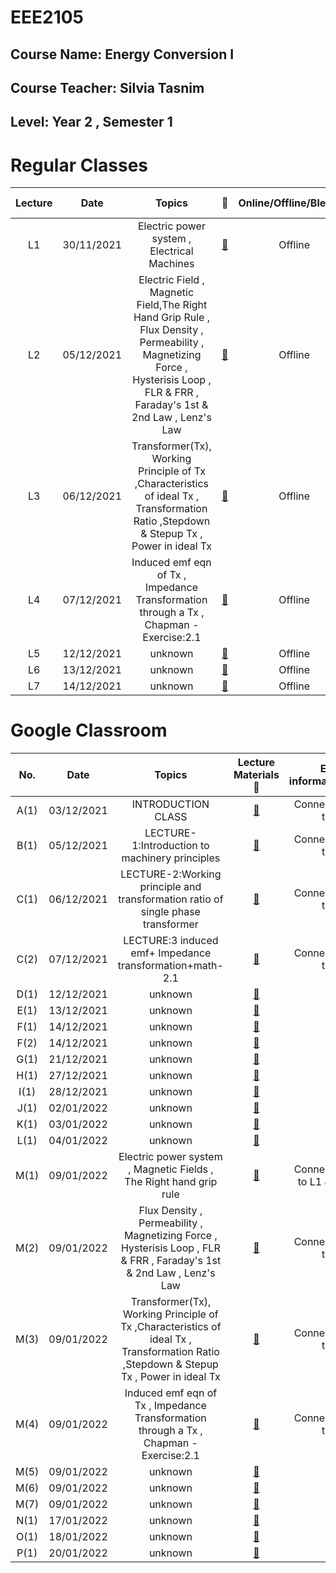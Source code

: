 # **EEE2105** 
## Course Name: Energy Conversion I
## Course Teacher: **Silvia Tasnim**
## Level: Year 2 , Semester 1


# **Regular Classes** 
|Lecture|Date|Topics|:link:|Online/Offline/Blended|Extra information|
|:-----:|:------:|:-----:|:-----:|:-----:|-----:|
|L1|30/11/2021|Electric power system , Electrical Machines |[:notebook_with_decorative_cover:](https://www.protectedtext.com/eee2105)|Offline|Connected to A1 & M1|
|L2|05/12/2021|Electric Field , Magnetic Field,The Right Hand Grip Rule ,  Flux Density , Permeability , Magnetizing Force , Hysterisis Loop , FLR & FRR , Faraday's 1st & 2nd Law , Lenz's Law |[:notebook_with_decorative_cover:](https://www.protectedtext.com/eee2105)|Offline|Connected to B1 & M2|
|L3|06/12/2021|Transformer(Tx), Working Principle of Tx ,Characteristics of ideal Tx , Transformation Ratio ,Stepdown & Stepup Tx ,  Power in ideal Tx |[:notebook_with_decorative_cover:](https://www.protectedtext.com/eee2105)|Offline|Connected to C1 & M3|
|L4|07/12/2021|Induced emf eqn of Tx , Impedance Transformation through a Tx , Chapman - Exercise:2.1|[:notebook_with_decorative_cover:](https://www.protectedtext.com/eee2105)|Offline|Connected to C2 & M4|
|L5|12/12/2021|unknown|[:notebook_with_decorative_cover:](https://www.protectedtext.com/eee2105)|Offline||
|L6|13/12/2021|unknown|[:notebook_with_decorative_cover:](https://www.protectedtext.com/eee2105)|Offline||
|L7|14/12/2021|unknown|[:notebook_with_decorative_cover:](https://www.protectedtext.com/eee2105)|Offline||






# **Google Classroom** 
|No.|Date|Topics|Lecture Materials :link:|Extra information|
|:-----:|:------:|:-----:|:-----:|-----:|
|A(1)|03/12/2021|INTRODUCTION CLASS|[:blue_book:](https://www.protectedtext.com/eee2105)|Connected to L1|
|B(1)|05/12/2021|LECTURE-1:Introduction to machinery principles |[:closed_book:](https://www.protectedtext.com/eee2105)|Connected to L2|
|C(1)|06/12/2021|LECTURE-2:Working principle and transformation ratio of single phase transformer|[:orange_book:](https://www.protectedtext.com/eee2105)|Connected to L3|
|C(2)|07/12/2021|LECTURE:3 induced emf+ Impedance transformation+math-2.1|[:orange_book:](https://www.protectedtext.com/eee2105)|Connected to L4|
|D(1)|12/12/2021|unknown|[:green_book:](https://www.protectedtext.com/eee2105)||
|E(1)|13/12/2021|unknown|[:notebook:](https://www.protectedtext.com/eee2105)||
|F(1)|14/12/2021|unknown|[:ledger:](https://www.protectedtext.com/eee2105)||
|F(2)|14/12/2021|unknown|[:ledger:](https://www.protectedtext.com/eee2105)||
|G(1)|21/12/2021|unknown|[:blue_book:](https://www.protectedtext.com/eee2105)||
|H(1)|27/12/2021|unknown|[:closed_book:](https://www.protectedtext.com/eee2105)||
|I(1)|28/12/2021|unknown|[:orange_book:](https://www.protectedtext.com/eee2105)||
|J(1)|02/01/2022|unknown|[:green_book:](https://www.protectedtext.com/eee2105)||
|K(1)|03/01/2022|unknown|[:notebook:](https://www.protectedtext.com/eee2105)||
|L(1)|04/01/2022|unknown|[:ledger:](https://www.protectedtext.com/eee2105)||
|M(1)|09/01/2022|Electric power system , Magnetic Fields , The Right hand grip rule|[:blue_book:](https://www.protectedtext.com/eee2105)|Connected to L1 & L2|
|M(2)|09/01/2022|Flux Density , Permeability , Magnetizing Force , Hysterisis Loop , FLR & FRR , Faraday's 1st & 2nd Law , Lenz's Law |[:blue_book:](https://www.protectedtext.com/eee2105)|Connected to L2|
|M(3)|09/01/2022|Transformer(Tx), Working Principle of Tx ,Characteristics of ideal Tx , Transformation Ratio ,Stepdown & Stepup Tx ,  Power in ideal Tx|[:blue_book:](https://www.protectedtext.com/eee2105)|Connected to L3|
|M(4)|09/01/2022|Induced emf eqn of Tx , Impedance Transformation through a Tx , Chapman - Exercise:2.1|[:blue_book:](https://www.protectedtext.com/eee2105)|Connected to L4|
|M(5)|09/01/2022|unknown|[:blue_book:](https://www.protectedtext.com/eee2105)||
|M(6)|09/01/2022|unknown|[:blue_book:](https://www.protectedtext.com/eee2105)||
|M(7)|09/01/2022|unknown|[:blue_book:](https://www.protectedtext.com/eee2105)||
|N(1)|17/01/2022|unknown|[:closed_book:](https://www.protectedtext.com/eee2105)||
|O(1)|18/01/2022|unknown|[:orange_book:](https://www.protectedtext.com/eee2105)||
|P(1)|20/01/2022|unknown|[:green_book:](https://www.protectedtext.com/eee2105)||


